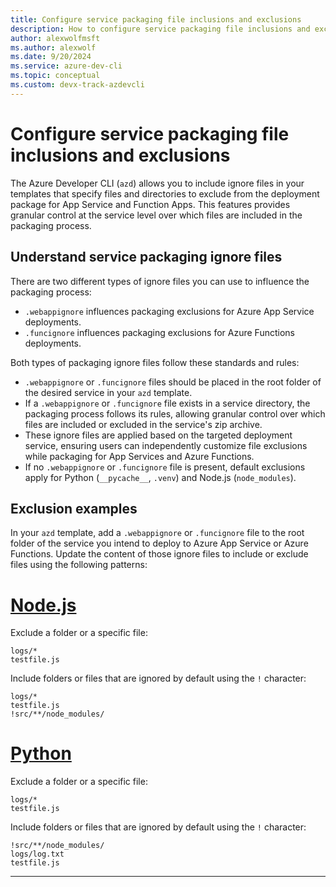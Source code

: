 ```yaml
---
title: Configure service packaging file inclusions and exclusions
description: How to configure service packaging file inclusions and exclusions for Azure Developer CLI templates
author: alexwolfmsft
ms.author: alexwolf
ms.date: 9/20/2024
ms.service: azure-dev-cli
ms.topic: conceptual
ms.custom: devx-track-azdevcli
---
```


# Configure service packaging file inclusions and exclusions

The Azure Developer CLI (`azd`) allows you to include ignore files in your templates that specify files and directories to exclude from the deployment package for App Service and Function Apps. This features provides granular control at the service level over which files are included in the packaging process.

## Understand service packaging ignore files

There are two different types of ignore files you can use to influence the packaging process:

- `.webappignore` influences packaging exclusions for Azure App Service deployments.
- `.funcignore` influences  packaging exclusions for Azure Functions deployments.

Both types of packaging ignore files follow these standards and rules:

- `.webappignore` or `.funcignore` files should be placed in the root folder of the desired service in your `azd` template.
- If a `.webappignore` or `.funcignore` file exists in a service directory, the packaging process follows its rules, allowing granular control over which files are included or excluded in the service's zip archive.
- These ignore files are applied based on the targeted deployment service, ensuring users can independently customize file exclusions while packaging for App Services and Azure Functions.
- If no `.webappignore` or `.funcignore` file is present, default exclusions apply for Python (`__pycache__`, `.venv`) and Node.js (`node_modules`).

## Exclusion examples

In your `azd` template, add a `.webappignore` or `.funcignore` file to the root folder of the service you intend to deploy to Azure App Service or Azure Functions. Update the content of those ignore files to include or exclude files using the following patterns:

# [Node.js](#tab/nodejs)

Exclude a folder or a specific file:

```text
logs/*
testfile.js
```

Include folders or files that are ignored by default using the `!` character:

```text
logs/*
testfile.js
!src/**/node_modules/
```

# [Python](#tab/python)

Exclude a folder or a specific file:

```text
logs/*
testfile.js
```

Include folders or files that are ignored by default using the `!` character:

```text
!src/**/node_modules/
logs/log.txt
testfile.js
```

---
